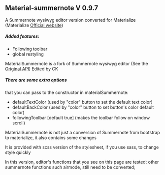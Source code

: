 ## Material-summernote V 0.9.7

A Summernote wysiwyg editor version converted for Materialize
 (Materialize [Official website](http://materializecss.com/))

##### Added features:

*   Following toolbar
*   global restyling


MaterialSummernote is a fork of Summernote wysiwyg editor
 (See the [Original API](http://summernote.org/#/deep-dive))
 Edited by CK

##### There are some extra options

that you can pass to the constructor in materialSummernote:

*   defaultTextColor (used by "color" button to set the default text color)
*   defaultBackColor (used by "color" button to set button's color default color)
*   followingToolbar [default true] (makes the toolbar follow on window scroll)

MaterialSummernote is not just a conversion of Summernote from bootstrap to materialize,
 it also contains some changes

It is provided with scss version of the stylesheet, if you use sass, to change style quickly

In this version, editor's functions that you see on this page are tested; other summernote functions such airmode, still need to be converted;
